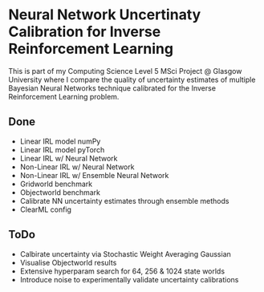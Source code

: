 # Neural Network Uncertinaty Calibration for Inverse Reinforcement Learning
This is part of my Computing Science Level 5 MSci Project @ Glasgow University where I compare the quality of uncertainty estimates of multiple Bayesian Neural Networks technique calibrated for the Inverse Reinforcement Learning problem. 
## Done
- Linear IRL model numPy
- Linear IRL model pyTorch
- Linear IRL w/ Neural Network
- Non-Linear IRL w/ Neural Network
- Non-Linear IRL w/ Ensemble Neural Network
- Gridworld benchmark
- Objectworld benchmark
- Calibrate NN uncertainty estimates through ensemble methods
- ClearML config

## ToDo
- Calbirate uncertainty via Stochastic Weight Averaging Gaussian
- Visualise Objectworld results
- Extensive hyperparam search for 64, 256 & 1024 state worlds
- Introduce noise to experimentally validate uncertainty calibrations
